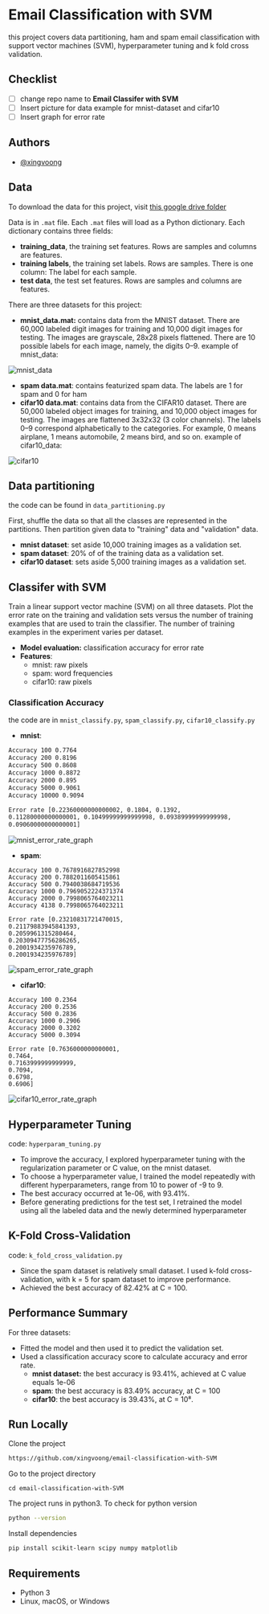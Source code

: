 # Email Classification with SVM
this project covers data partitioning, ham and spam email classification with support vector machines (SVM),
hyperparameter tuning and k fold cross validation.
## Checklist
- [ ] change repo name to **Email Classifer with SVM**
- [ ] Insert picture for data example for mnist-dataset and cifar10
- [ ] Insert graph for error rate

## Authors
- [@xingvoong](https://github.com/xingvoong)

## Data
To download the data for this project, visit [this google drive folder](https://drive.google.com/drive/folders/1iknXeSFmPjvSfySFEIZFnFXIvziYyLF2?usp=sharing)


Data is in `.mat` file.  Each `.mat` files will load as a Python dictionary.  Each dictionary contains three fields:
- **training_data**, the training set features. Rows are samples and columns are features.
- **training labels**, the training set labels. Rows are samples. There is one column: The label for each sample.
- **test data**, the test set features. Rows are samples and columns are features.

There are three datasets for this project:
- **mnist_data.mat:** contains data from the MNIST dataset. There are 60,000 labeled digit images for training and 10,000 digit images for testing. The images are grayscale, 28x28 pixels flattened. There are 10 possible labels for each image, namely, the digits 0–9.
example of mnist_data:

![mnist_data](https://raw.githubusercontent.com/xingvoong/email-classification-with-SVM/main/demo/mnist-dataset.png?token=AHX47R7UDV3HM7X3XMX54KDBME5IA)

- **spam data.mat**: contains featurized spam data. The labels are 1 for spam and 0 for ham
- **cifar10 data.mat**: contains data from the CIFAR10 dataset. There are 50,000 labeled object images for training, and 10,000 object images for testing. The images are flattened 3x32x32 (3 color channels). The labels 0–9 correspond alphabetically to the categories. For example, 0 means airplane, 1 means automobile, 2 means bird, and so on.
example of cifar10_data:

![cifar10](https://raw.githubusercontent.com/xingvoong/email-classification-with-SVM/main/demo/cifar10-dataset.png?token=AHX47R6DVGCVBNLP3FZHJHTBME5KI)

## Data partitioning
the code can be found in `data_partitioning.py`

First, shuffle the data so that all the classes are represented in the partitions.  Then partition given data to "training" data and "validation" data.
- **mnist dataset**: set aside 10,000 training images as a validation set.
- **spam dataset**: 20% of of the training data as a validation set.
- **cifar10 dataset**: sets aside 5,000 training images as a validation set.

## Classifer with SVM
Train a linear support vector machine (SVM) on all three datasets. Plot the error rate on the training
and validation sets versus the number of training examples that are used to train the classifier.
The number of training examples in the experiment varies per dataset.

- **Model evaluation:** classification accuracy for error rate
- **Features**:
    - mnist: raw pixels
    - spam: word frequencies
    - cifar10: raw pixels

### Classification Accuracy
the code are in `mnist_classify.py`, `spam_classify.py`, `cifar10_classify.py`
- **mnist**:
```bash
Accuracy 100 0.7764
Accuracy 200 0.8196
Accuracy 500 0.8608
Accuracy 1000 0.8872
Accuracy 2000 0.895
Accuracy 5000 0.9061
Accuracy 10000 0.9094

Error rate [0.22360000000000002, 0.1804, 0.1392,
0.11280000000000001, 0.10499999999999998, 0.09389999999999998,
0.09060000000000001]
```
![mnist_error_rate_graph](https://raw.githubusercontent.com/xingvoong/email-classification-with-SVM/main/demo/mnist_error_rate_graph.png?token=AHX47RYF4BC44CRDZXLNKT3BME5SA)
- **spam**:
```
Accuracy 100 0.7678916827852998
Accuracy 200 0.7882011605415861
Accuracy 500 0.7940038684719536
Accuracy 1000 0.7969052224371374
Accuracy 2000 0.7998065764023211
Accuracy 4138 0.7998065764023211

Error rate [0.23210831721470015,
0.21179883945841393,
0.2059961315280464,
0.20309477756286265,
0.2001934235976789,
0.2001934235976789]
```
![spam_error_rate_graph](https://raw.githubusercontent.com/xingvoong/email-classification-with-SVM/main/demo/spam_error_rate_graph.png?token=AHX47R7RGH5PUT5IIHTWRILBME5VO)

- **cifar10**:
```
Accuracy 100 0.2364
Accuracy 200 0.2536
Accuracy 500 0.2836
Accuracy 1000 0.2906
Accuracy 2000 0.3202
Accuracy 5000 0.3094

Error rate [0.7636000000000001,
0.7464,
0.7163999999999999,
0.7094,
0.6798,
0.6906]
```
![cifar10_error_rate_graph](https://raw.githubusercontent.com/xingvoong/email-classification-with-SVM/main/demo/cifar10_error_rate_graph.png?token=AHX47R76FG53AXZHATGYAEDBME5YA)
## Hyperparameter Tuning
code: `hyperparam_tuning.py`

- To improve the accuracy, I explored hyperparameter tuning with the regularization parameter or C value, on the mnist dataset.
- To choose a hyperparameter value, I trained the model repeatedly with different hyperparameters, range from 10 to power of -9 to 9.
- The best accuracy occurred at 1e-06, with 93.41%.
- Before generating predictions for the test set,  I retrained the model using all the labeled data and the newly determined hyperparameter

## K-Fold Cross-Validation
code: `k_fold_cross_validation.py`
- Since the spam dataset is relatively small dataset. I used k-fold cross-validation, with k = 5 for spam dataset to improve performance.
- Achieved the best accuracy of 82.42% at C = 100.

## Performance Summary
For three datasets:
- Fitted the model and then used it to predict the validation set.
- Used a classification accuracy score to calculate accuracy and error rate.
    - **mnist dataset:** the best accuracy is 93.41%, achieved at C value equals 1e-06
    - **spam**: the best accuracy is 83.49% accuracy, at C = 100
    - **cifar10**: the best accuracy is 39.43%, at C = 10⁸.

## Run Locally
Clone the project
```bash
https://github.com/xingvoong/email-classification-with-SVM
```
Go to the project directory
```
cd email-classification-with-SVM
```

The project runs in python3.  To check for python version
```bash
python --version
```

Install dependencies
```bash
pip install scikit-learn scipy numpy matplotlib
```

## Requirements
- Python 3
- Linux, macOS, or Windows